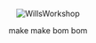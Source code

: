 <p align="center">
<img src="https://github.com/axtrough/Wills-Workshop2/blob/master/src/main/resources/icontransparent.png" alt="WillsWorkshop"/>
</p>

<p align="center">
make make bom bom
